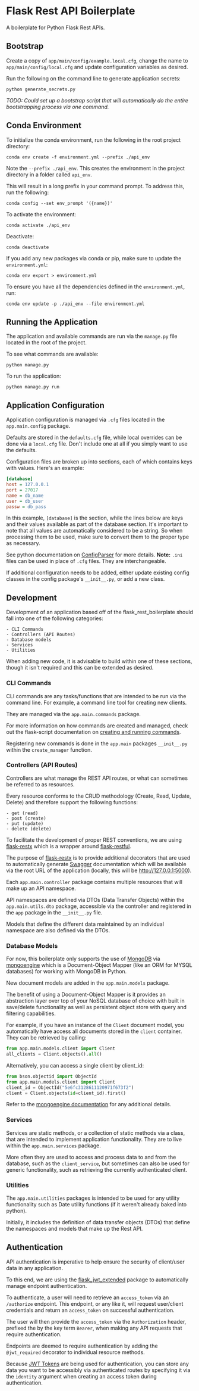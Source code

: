 # Flask Rest API Boilerplate

A boilerplate for Python Flask Rest APIs.

## Bootstrap

Create a copy of `app/main/config/example.local.cfg`, change the name to `app/main/config/local.cfg` and update configuration variables as desired.

Run the following on the command line to generate application secrets:

```
python generate_secrets.py
```

*TODO: Could set up a bootstrap script that will automatically do the entire bootstrapping process via one command.*

## Conda Environment

To initialize the conda environment, run the following in the root project directory:

```
conda env create -f environment.yml --prefix ./api_env
```

Note the `--prefix ./api_env`. This creates the environment in the project directory in a folder called `api_env`.

This will result in a long prefix in your command prompt. To address this, run the following:

```
conda config --set env_prompt '({name})'
```

To activate the environment:

```
conda activate ./api_env
```

Deactivate:

```
conda deactivate
```

If you add any new packages via conda or pip, make sure to update the `environment.yml`:

```
conda env export > environment.yml
```

To ensure you have all the dependencies defined in the `environment.yml`, run:

```
conda env update -p ./api_env --file environment.yml
```

## Running the Application

The application and available commands are run via the `manage.py` file located in the root of the project.

To see what commands are available:

```
python manage.py
```

To run the application:

```
python manage.py run
```

## Application Configuration

Application configuration is managed via `.cfg` files located in the `app.main.config` package.

Defaults are stored in the `defaults.cfg` file, while local overrides can be done via a `local.cfg` file. Don't include one at all if you simply want to use the defaults.

Configuration files are broken up into sections, each of which contains keys with values. Here's an example:

```.ini
[database]
host = 127.0.0.1
port = 27017
name = db_name
user = db_user
passw = db_pass
``` 

In this example, `[database]` is the section, while the lines below are keys and their values available as part of the database section. It's important to note that all values are automatically considered to be a string. So when processing them to be used, make sure to convert them to the proper type as necessary.

See python documentation on [ConfigParser](https://docs.python.org/3/library/configparser.html) for more details. **Note:** `.ini` files can be used in place of `.cfg` files. They are interchangeable.

If additional configuration needs to be added, either update existing config classes in the config package's `__init__.py`, or add a new class.

## Development

Development of an application based off of the flask_rest_boilerplate should fall into one of the following categories:

    - CLI Commands
    - Controllers (API Routes)
    - Database models
    - Services
    - Utilities
    
When adding new code, it is advisable to build within one of these sections, though it isn't required and this can be extended as desired. 

### CLI Commands

CLI commands are any tasks/functions that are intended to be run via the command line. For example, a command line tool for creating new clients.

They are managed via the `app.main.commands` package.

For more information on how commands are created and managed, check out the flask-script documentation on [creating and running commands](https://flask-script.readthedocs.io/en/latest/#creating-and-running-commands).

Registering new commands is done in the `app.main` packages `__init__.py` within the `create_manager` function.

### Controllers (API Routes)

Controllers are what manage the REST API routes, or what can sometimes be referred to as resources.

Every resource conforms to the CRUD methodology (Create, Read, Update, Delete) and therefore support the following functions:

    - get (read)
    - post (create)
    - put (update)
    - delete (delete)
    
To facilitate the development of proper REST conventions, we are using [flask-restx](https://flask-restx.readthedocs.io/en/latest/) which is a wrapper around [flask-restful](https://flask-restful.readthedocs.io/en/latest/).

The purpose of [flask-restx](https://flask-restx.readthedocs.io/en/latest/) is to provide additional decorators that are used to automatically generate [Swagger](https://swagger.io/) documentation which will be available via the root URL of the application (locally, this will be http://127.0.0.1:5000).

Each `app.main.controller` package contains multiple resources that will make up an API namespace.

API namespaces are defined via DTOs (Data Transfer Objects) within the `app.main.utils.dto` package, accessible via the controller and registered in the `app` package in the `__init__.py` file.

Models that define the different data maintained by an individual namespace are also defined via the DTOs.

### Database Models

For now, this boilerplate only supports the use of [MongoDB](https://www.mongodb.com/) via [mongoengine](http://mongoengine.org/) which is a Document-Object Mapper (like an ORM for MYSQL databases) for working with MongoDB in Python.

New document models are added in the `app.main.models` package.

The benefit of using a Document-Object Mapper is it provides an abstraction layer over top of your NoSQL database of choice with built in save/delete functionality as well as persistent object store with query and filtering capabilities.

For example, if you have an instance of the `Client` document model, you automatically have access all documents stored in the `client` container. They can be retrieved by calling:

```python
from app.main.models.client import Client
all_clients = Client.objects().all()
```

Alternatively, you can access a single client by client_id:

```python
from bson.objectid import ObjectId
from app.main.models.client import Client
client_id = ObjectId("5e6fc3128611120971f673f2")
client = Client.objects(id=client_id).first()
```

Refer to the [mongoengine documentation](https://mongoengine-odm.readthedocs.io/) for any additional details.

### Services

Services are static methods, or a collection of static methods via a class, that are intended to implement application functionality. They are to live within the `app.main.services` package.

More often they are used to access and process data to and from the database, such as the `client_service`, but sometimes can also be used for generic functionality, such as retrieving the currently authenticated client.

### Utilities

The `app.main.utilities` packages is intended to be used for any utility functionality such as Date utility functions (if it weren't already baked into python).

Initially, it includes the definition of data transfer objects (DTOs) that define the namespaces and models that make up the Rest API. 

## Authentication

API authentication is imperative to help ensure the security of client/user data in any application. 

To this end, we are using the [flask_jwt_extended](https://flask-jwt-extended.readthedocs.io/en/stable/) package to automatically manage endpoint authentication.

To authenticate, a user will need to retrieve an `access_token` via an `/authorize` endpoint. This endpoint, or any like it, will request user/client credentials and return an `access_token` on successful authentication.

The user will then provide the `access_token` via the `Authorization` header, prefixed the by the key term `Bearer`, when making any API requests that require authentication.

Endpoints are deemed to require authentication by adding the `@jwt_required` decorator to individual resource methods.

Because [JWT Tokens](https://jwt.io/) are being used for authentication, you can store any data you want to be accessibly via authenticated routes by specifying it via the `identity` argument when creating an access token during authentication.
